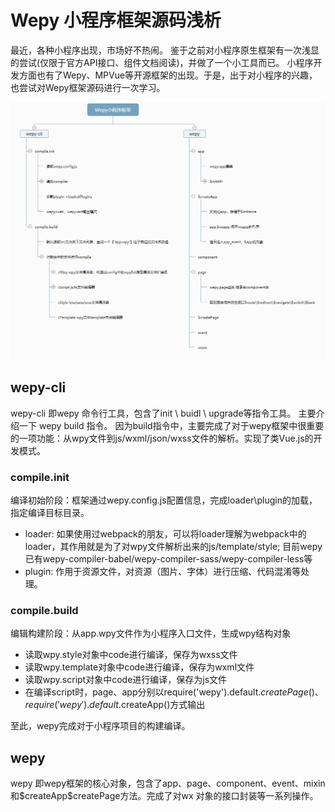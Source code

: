 Wepy 小程序框架源码浅析
=====

最近，各种小程序出现，市场好不热闹。
鉴于之前对小程序原生框架有一次浅显的尝试(仅限于官方API接口、组件文档阅读)，并做了一个小工具而已。
小程序开发方面也有了Wepy、MPVue等开源框架的出现。于是，出于对小程序的兴趣，也尝试对Wepy框架源码进行一次学习。

![思维导图](./img1.png)

## wepy-cli
wepy-cli 即wepy 命令行工具，包含了init \ buidl \ upgrade等指令工具。
主要介绍一下 wepy build 指令。
因为build指令中，主要完成了对于wepy框架中很重要的一项功能：从wpy文件到js/wxml/json/wxss文件的解析。实现了类Vue.js的开发模式。

### compile.init
编译初始阶段：框架通过wepy.config.js配置信息，完成loader\plugin的加载，指定编译目标目录。
- loader: 如果使用过webpack的朋友，可以将loader理解为webpack中的loader，其作用就是为了对wpy文件解析出来的js/template/style; 目前wepy已有wepy-compiler-babel/wepy-compiler-sass/wepy-compiler-less等
- plugin: 作用于资源文件，对资源（图片、字体）进行压缩、代码混淆等处理。

### compile.build
编辑构建阶段：从app.wpy文件作为小程序入口文件，生成wpy结构对象
- 读取wpy.style对象中code进行编译，保存为wxss文件
- 读取wpy.template对象中code进行编译，保存为wxml文件
- 读取wpy.script对象中code进行编译，保存为js文件
- 在编译script时，page、app分别以require('wepy').default.$createPage()、require('wepy').default.$createApp()方式输出

至此，wepy完成对于小程序项目的构建编译。

## wepy
wepy 即wepy框架的核心对象，包含了app、page、component、event、mixin和$createApp\$createPage方法。完成了对wx 对象的接口封装等一系列操作。
